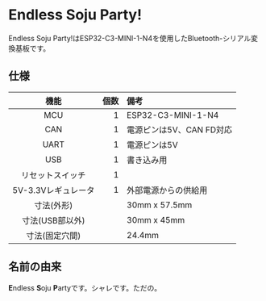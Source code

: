 # Endless Soju Party!

Endless Soju Party!はESP32-C3-MINI-1-N4を使用したBluetooth-シリアル変換基板です。

## 仕様

|        機能         | 個数 | 備考                     |
| :-----------------: | ---: | :----------------------- |
|         MCU         |    1 | ESP32-C3-MINI-1-N4       |
|         CAN         |    1 | 電源ピンは5V、CAN FD対応 |
|        UART         |    1 | 電源ピンは5V             |
|         USB         |    1 | 書き込み用               |
|  リセットスイッチ   |    1 |                          |
| 5V-3.3Vレギュレータ |    1 | 外部電源からの供給用     |
|     寸法(外形)      |      | 30mm x 57.5mm            |
|   寸法(USB部以外)   |      | 30mm x 45mm              |
|   寸法(固定穴間)    |      | 24.4mm                   |

## 名前の由来

**E**ndless **S**oju **P**artyです。シャレです。ただの。
